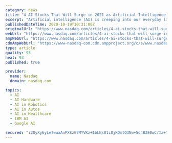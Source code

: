 ```yaml
---
category: news
title: "4 AI Stocks That Will Surge in 2021 as Artificial Intelligence Takes Hold"
excerpt: "Artificial intelligence (AI) is creeping into our everyday lives, often without us realizing it. Today, AI can be found in the digital assistants we use such as Apple’s (NASDAQ: AAPL) Siri and Amazon’s (NASDAQ: AMZN) Alexa to check our schedules and search for things on the internet;"
publishedDateTime: 2020-10-19T10:31:00Z
originalUrl: "https://www.nasdaq.com/articles/4-ai-stocks-that-will-surge-in-2021-as-artificial-intelligence-takes-hold-2020-10-19"
webUrl: "https://www.nasdaq.com/articles/4-ai-stocks-that-will-surge-in-2021-as-artificial-intelligence-takes-hold-2020-10-19"
ampWebUrl: "https://www.nasdaq.com/articles/4-ai-stocks-that-will-surge-in-2021-as-artificial-intelligence-takes-hold-2020-10-19?amp"
cdnAmpWebUrl: "https://www-nasdaq-com.cdn.ampproject.org/c/s/www.nasdaq.com/articles/4-ai-stocks-that-will-surge-in-2021-as-artificial-intelligence-takes-hold-2020-10-19?amp"
type: article
quality: 93
heat: 93
published: true

provider:
  name: Nasdaq
  domain: nasdaq.com

topics:
  - AI
  - AI Hardware
  - AI in Robotics
  - AI in Autos
  - AI in Healthcare
  - IBM AI
  - Google AI

secured: "i2OyXy6yLe7wuaAnPXSzG7MYVKz+1bLNs81i8jKQmtQ3Nw+5q4B3E0wC/Ia+tnyXyh01WtK9WbiFhR8kLDH9NEUJfoDY9Ai/xwvhH/gmuVQra66aExfQm9MBB/wg/KAdVpgb04iRSONyBIcgIlXvc8iZjaxqQ09d2kK3KCnYraz6QbDXfCBYHnFPSWqrhMBm7mcMLMsvSJx8nVE9dCZ/1s3WgFOB2fKxgzYdptXJNpNuvmbqOnYL9G2AH3e9NrARv6lPXzfXSgkpvC6aGPxNuZCOi7hklUZYS89zMbDJckHXiiWF7ykI9wfs0+dU7kNN5ACNFEaGLsSbTQB/nH2mTn17EBdyDWWyKWjMLIolCkE=;iWi5/B70IYgxt5wzT8iq0g=="
---
```


